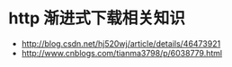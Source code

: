 # http 渐进式下载相关知识
+ http://blog.csdn.net/hj520wj/article/details/46473921
+ http://www.cnblogs.com/tianma3798/p/6038779.html
